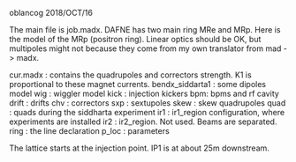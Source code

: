 oblancog 2018/OCT/16


The main file is job.madx.
DAFNE has two main ring MRe and MRp. Here is the model of the MRp (positron ring).
Linear optics should be OK, but multipoles might not because they come from my
own translator from mad -> madx.


cur.madx : contains the quadrupoles and correctors strength. K1 is proportional to these magnet currents.
bendx_siddarta1 : some dipoles model
wig : wiggler model
kick : injection kickers
bpm: bpms and rf cavity
drift : drifts
chv : correctors
sxp : sextupoles
skew : skew quadrupoles
quad : quads during the siddharta experiment
ir1 : ir1_region configuration, where experiments are installed
ir2 : ir2_region. Not used. Beams are separated.
ring : the line declaration
p_loc : parameters


The lattice starts at the injection point. IP1 is at about 25m downstream.